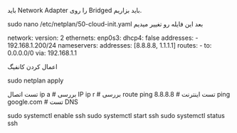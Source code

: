 
باید Network Adapter را روی Bridged باید بزاریم.


sudo nano /etc/netplan/50-cloud-init.yaml
بعد این فایله رو تغییر میدیم


network:
  version: 2
  ethernets:
    enp0s3:
      dhcp4: false
      addresses:
        - 192.168.1.200/24
      nameservers:
        addresses: [8.8.8.8, 1.1.1.1]
      routes:
        - to: 0.0.0.0/0
          via: 192.168.1.1


اعمال کردن کانفیگ

sudo netplan apply



تست اتصال
ip a              # بررسی IP
ip r              # بررسی route
ping 8.8.8.8      # تست اینترنت
ping google.com   # تست DNS



sudo systemctl enable ssh
sudo systemctl start ssh
sudo systemctl status ssh
